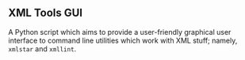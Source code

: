 XML Tools GUI
-------------

A Python script which aims to provide a user-friendly graphical user interface
to command line utilities which work with XML stuff; namely, `xmlstar` and
`xmllint`.
